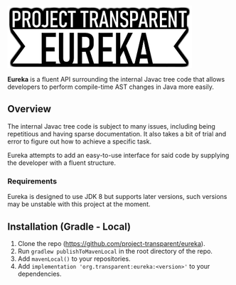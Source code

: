![Eureka](https://github.com/project-transparent/eureka/blob/main/eureka.png)

**Eureka** is a fluent API surrounding the internal Javac tree code that allows developers to perform compile-time AST changes in Java more easily.

## Overview

The internal Javac tree code is subject to many issues, including being repetitious and having sparse documentation. It also takes a bit of trial and error to figure out how to achieve a specific task.

Eureka attempts to add an easy-to-use interface for said code by supplying the developer with a fluent structure.

### Requirements
Eureka is designed to use JDK 8 but supports later versions, such versions may be unstable with this project at the moment.

## Installation (Gradle - Local)

1. Clone the repo (https://github.com/project-transparent/eureka).
2. Run `gradlew publishToMavenLocal` in the root directory of the repo.
3. Add `mavenLocal()` to your repositories.
4. Add `implementation 'org.transparent:eureka:<version>'` to your dependencies.
